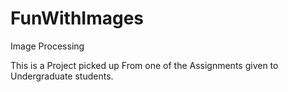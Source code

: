 # FunWithImages
Image Processing


This is a Project picked up From one of the Assignments given to Undergraduate students.

